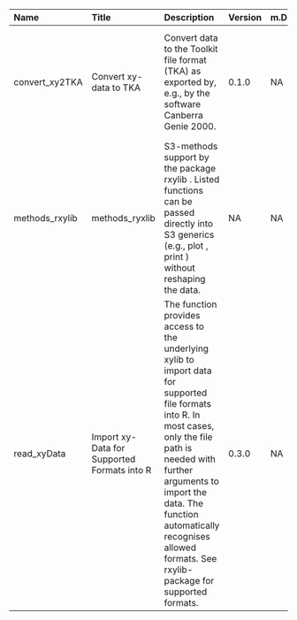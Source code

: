 

| Name           | Title                                       | Description                                                                                                                                                                                                                                                                                        | Version | m.Date | m.Time | Author                                                                                                                                                      | Citation                                                                                                                                                                                                                                                                |
|:---------------|:--------------------------------------------|:---------------------------------------------------------------------------------------------------------------------------------------------------------------------------------------------------------------------------------------------------------------------------------------------------|:--------|:-------|:-------|:------------------------------------------------------------------------------------------------------------------------------------------------------------|:------------------------------------------------------------------------------------------------------------------------------------------------------------------------------------------------------------------------------------------------------------------------|
| convert_xy2TKA | Convert xy-data to TKA                      | Convert data to the Toolkit file format (TKA) as exported by, e.g., by the software Canberra Genie 2000.                                                                                                                                                                                           | 0.1.0   | NA     | NA     | Sebastian Kreutzer, IRAMAT-CRP2A, Université Bordeaux Montaigne (France) -                                                                               | Kreutzer, S. (2019). convert_xy2TKA(): Convert xy-data to TKA. Function version 0.1.0. In: Kreutzer, S., Friedrich, J. (2019). rxylib: Import XY-Data into R R package version 0.2.4.9000-3. https://CRAN.R-project.org/package=rxylib                                  |
| methods_rxylib | methods_ryxlib                              | S3-methods support by the package  rxylib . Listed functions can be passed directly into S3 generics (e.g.,  plot ,  print ) without reshaping the data.                                                                                                                                           | NA      | NA     | NA     | NA                                                                                                                                                          | NA                                                                                                                                                                                                                                                                      |
| read_xyData    | Import xy-Data for Supported Formats into R | The function provides access to the underlying  xylib  to import data for supported file formats into R. In most cases, only the file path is needed with further arguments to import the data. The function automatically recognises allowed formats. See  rxylib-package  for supported formats. | 0.3.0   | NA     | NA     | Sebastian Kreutzer, IRAMAT-CRP2A, UMR 5060, CNRS - Université Bordeaux Montaigne (France), Johannes Friedrich, -  University of Bayreuth (Germany) -  | Kreutzer, S., Friedrich, J. (2019). read_xyData(): Import xy-Data for Supported Formats into R. Function version 0.3.0. In: Kreutzer, S., Friedrich, J. (2019). rxylib: Import XY-Data into R R package version 0.2.4.9000-3. https://CRAN.R-project.org/package=rxylib |

